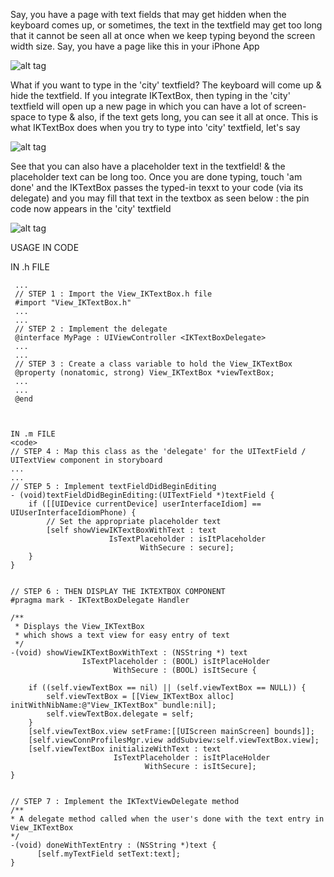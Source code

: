 Say, you have a page with text fields that may get hidden when the keyboard comes up, or sometimes, the text in the textfield may get too long that it cannot be seen all at once when we keep typing beyond the screen width size. Say, you have a page like this in your iPhone App

![alt tag](https://lh5.googleusercontent.com/-qTtobXOXPRA/UimXj2_cjcI/AAAAAAAABH0/i7SNWIO1_Ck/s480/Screenshot%25202013.09.06%252014.13.50.jpg)

What if you want to type in the 'city' textfield? The keyboard will come up & hide the textfield. If you integrate IKTextBox, then typing in the 'city' textfield will open up a new page in which you can have a lot of screen-space to type & also, if the text gets long, you can see it all at once. This is what IKTextBox does when you try to type into 'city' textfield, let's say

![alt tag](https://lh4.googleusercontent.com/-OLWFOFnd-z0/UimXgv-MVaI/AAAAAAAABHo/3OnVX3k7iAQ/s480/Screenshot%25202013.09.06%252014.13.56.jpg)

See that you can also have a placeholder text in the textfield! & the placeholder text can be long too. 
Once you are done typing, touch 'am done' and the IKTextBox passes the typed-in texxt to your code (via its delegate) and you may fill that text in the textbox as seen below : the pin code now appears in the 'city' textfield

![alt tag](https://lh4.googleusercontent.com/-jNEt465zLSE/UimXkRcRgMI/AAAAAAAABH4/hqkSaihXCAc/s480/Screenshot%25202013.09.06%252014.15.08.jpg)



USAGE IN CODE

IN .h FILE

```
 ...
 // STEP 1 : Import the View_IKTextBox.h file
 #import "View_IKTextBox.h"
 ...
 ...
 // STEP 2 : Implement the delegate
 @interface MyPage : UIViewController <IKTextBoxDelegate>
 ...
 ...
 // STEP 3 : Create a class variable to hold the View_IKTextBox
 @property (nonatomic, strong) View_IKTextBox *viewTextBox;
 ...
 ...
 @end



IN .m FILE
<code>
// STEP 4 : Map this class as the 'delegate' for the UITextField / UITextView component in storyboard
...
...
// STEP 5 : Implement textFieldDidBeginEditing
- (void)textFieldDidBeginEditing:(UITextField *)textField {
    if ([[UIDevice currentDevice] userInterfaceIdiom] == UIUserInterfaceIdiomPhone) {
        // Set the appropriate placeholder text
        [self showViewIKTextBoxWithText : text
                      IsTextPlaceholder : isItPlaceholder
                             WithSecure : secure];
    }
}


// STEP 6 : THEN DISPLAY THE IKTEXTBOX COMPONENT 
#pragma mark - IKTextBoxDelegate Handler

/**
 * Displays the View_IKTextBox
 * which shows a text view for easy entry of text
 */
-(void) showViewIKTextBoxWithText : (NSString *) text
                IsTextPlaceholder : (BOOL) isItPlaceHolder
                       WithSecure : (BOOL) isItSecure {
    
    if ((self.viewTextBox == nil) || (self.viewTextBox == NULL)) {
        self.viewTextBox = [[View_IKTextBox alloc] initWithNibName:@"View_IKTextBox" bundle:nil];
        self.viewTextBox.delegate = self;
    }
    [self.viewTextBox.view setFrame:[[UIScreen mainScreen] bounds]];
    [self.viewConnProfilesMgr.view addSubview:self.viewTextBox.view];
    [self.viewTextBox initializeWithText : text
                       IsTextPlaceholder : isItPlaceHolder
                              WithSecure : isItSecure];
}


// STEP 7 : Implement the IKTextViewDelegate method
/**
* A delegate method called when the user's done with the text entry in View_IKTextBox
*/
-(void) doneWithTextEntry : (NSString *)text {
      [self.myTextField setText:text];
}

```

